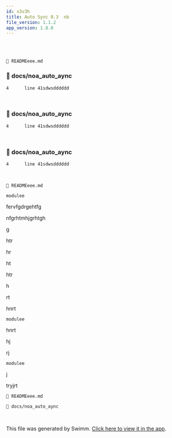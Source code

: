 ```yaml
---
id: x3v3h
title: Auto Sync 0.3  nb
file_version: 1.1.2
app_version: 1.8.0
---
```


<br/>

<br/>

`📄 READMEeee.md`
<!-- NOTE-swimm-snippet: the lines below link your snippet to Swimm -->
### 📄 docs/noa_auto_aync
```
4      line 41sdwsdddddd
```

<br/>


<!-- NOTE-swimm-snippet: the lines below link your snippet to Swimm -->
### 📄 docs/noa_auto_aync
```
4      line 41sdwsdddddd
```

<br/>


<!-- NOTE-swimm-snippet: the lines below link your snippet to Swimm -->
### 📄 docs/noa_auto_aync
```
4      line 41sdwsdddddd
```

<br/>

`📄 READMEeee.md`

`modulee`<swm-token data-swm-token=":sidebars.js:12:0:0:`modulee.exportss = {`"/>

fervfgdrgehtfg

nfgrhtmhjgrhtgh

g

htr

hr

ht

htr

h

rt

hnrt

`modulee`<swm-token data-swm-token=":sidebars.js:12:0:0:`modulee.exportss = {`"/>

hnrt

hj

rj

`modulee`<swm-token data-swm-token=":sidebars.js:12:0:0:`modulee.exportss = {`"/>

j

tryjrt

`📄 READMEeee.md`

`📄 docs/noa_auto_aync`

<br/>

This file was generated by Swimm. [Click here to view it in the app](http://localhost:5000/repos/Z2l0aHViJTNBJTNBTm9hUmVwbyUzQSUzQU5vYW96ZXI=/docs/x3v3h).
